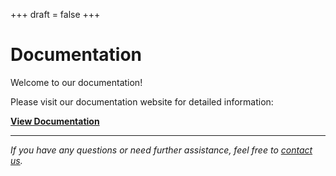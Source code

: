 +++
draft = false
+++

# Documentation

Welcome to our documentation!

Please visit our documentation website for detailed information:

[**View Documentation**](https://docs.beavercds.info/)

---

*If you have any questions or need further assistance, feel free to [contact us](https://beavercds.info/project/#contact-information).* 
